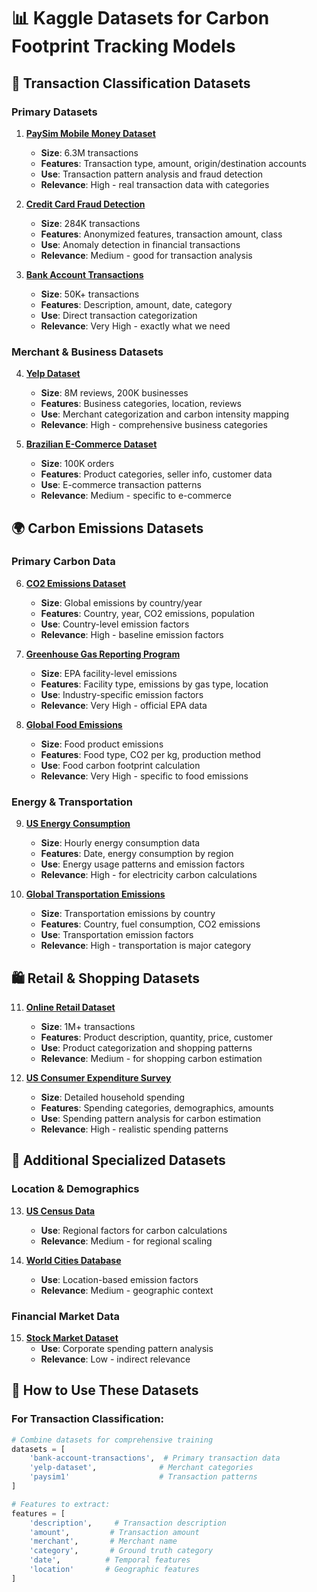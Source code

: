 # 📊 Kaggle Datasets for Carbon Footprint Tracking Models

## 🏦 **Transaction Classification Datasets**

### **Primary Datasets**
1. **[PaySim Mobile Money Dataset](https://www.kaggle.com/ealaxi/paysim1)**
   - **Size**: 6.3M transactions
   - **Features**: Transaction type, amount, origin/destination accounts
   - **Use**: Transaction pattern analysis and fraud detection
   - **Relevance**: High - real transaction data with categories

2. **[Credit Card Fraud Detection](https://www.kaggle.com/mlg-ulb/creditcardfraud)**
   - **Size**: 284K transactions
   - **Features**: Anonymized features, transaction amount, class
   - **Use**: Anomaly detection in financial transactions
   - **Relevance**: Medium - good for transaction analysis

3. **[Bank Account Transactions](https://www.kaggle.com/aabhinavbhat/bank-account-transactions)**
   - **Size**: 50K+ transactions
   - **Features**: Description, amount, date, category
   - **Use**: Direct transaction categorization
   - **Relevance**: Very High - exactly what we need

### **Merchant & Business Datasets**
4. **[Yelp Dataset](https://www.kaggle.com/yelp-dataset/yelp-dataset)**
   - **Size**: 8M reviews, 200K businesses
   - **Features**: Business categories, location, reviews
   - **Use**: Merchant categorization and carbon intensity mapping
   - **Relevance**: High - comprehensive business categories

5. **[Brazilian E-Commerce Dataset](https://www.kaggle.com/olistbr/brazilian-ecommerce)**
   - **Size**: 100K orders
   - **Features**: Product categories, seller info, customer data
   - **Use**: E-commerce transaction patterns
   - **Relevance**: Medium - specific to e-commerce

## 🌍 **Carbon Emissions Datasets**

### **Primary Carbon Data**
6. **[CO2 Emissions Dataset](https://www.kaggle.com/sovitrath/carbon-emissions)**
   - **Size**: Global emissions by country/year
   - **Features**: Country, year, CO2 emissions, population
   - **Use**: Country-level emission factors
   - **Relevance**: High - baseline emission factors

7. **[Greenhouse Gas Reporting Program](https://www.kaggle.com/epa/greenhouse-gas-reporting-program)**
   - **Size**: EPA facility-level emissions
   - **Features**: Facility type, emissions by gas type, location
   - **Use**: Industry-specific emission factors
   - **Relevance**: Very High - official EPA data

8. **[Global Food Emissions](https://www.kaggle.com/sevgisarac/how-much-co2-does-your-food-produce)**
   - **Size**: Food product emissions
   - **Features**: Food type, CO2 per kg, production method
   - **Use**: Food carbon footprint calculation
   - **Relevance**: Very High - specific to food emissions

### **Energy & Transportation**
9. **[US Energy Consumption](https://www.kaggle.com/robikscube/hourly-energy-consumption)**
   - **Size**: Hourly energy consumption data
   - **Features**: Date, energy consumption by region
   - **Use**: Energy usage patterns and emission factors
   - **Relevance**: High - for electricity carbon calculations

10. **[Global Transportation Emissions](https://www.kaggle.com/prasertk/co2-emissions-vs-gasoline-consumption)**
    - **Size**: Transportation emissions by country
    - **Features**: Country, fuel consumption, CO2 emissions
    - **Use**: Transportation emission factors
    - **Relevance**: High - transportation is major category

## 🛍️ **Retail & Shopping Datasets**

11. **[Online Retail Dataset](https://www.kaggle.com/vijayuv/onlineretail)**
    - **Size**: 1M+ transactions
    - **Features**: Product description, quantity, price, customer
    - **Use**: Product categorization and shopping patterns
    - **Relevance**: Medium - for shopping carbon estimation

12. **[US Consumer Expenditure Survey](https://www.kaggle.com/bureau-of-labor-statistics/consumer-expenditure-survey)**
    - **Size**: Detailed household spending
    - **Features**: Spending categories, demographics, amounts
    - **Use**: Spending pattern analysis for carbon estimation
    - **Relevance**: High - realistic spending patterns

## 📱 **Additional Specialized Datasets**

### **Location & Demographics**
13. **[US Census Data](https://www.kaggle.com/census/population-estimates)**
    - **Use**: Regional factors for carbon calculations
    - **Relevance**: Medium - for regional scaling

14. **[World Cities Database](https://www.kaggle.com/max-mind/world-cities-database)**
    - **Use**: Location-based emission factors
    - **Relevance**: Medium - geographic context

### **Financial Market Data**
15. **[Stock Market Dataset](https://www.kaggle.com/borismarjanovic/price-volume-data-for-all-us-stocks-etfs)**
    - **Use**: Corporate spending pattern analysis
    - **Relevance**: Low - indirect relevance

## 🔧 **How to Use These Datasets**

### **For Transaction Classification:**
```python
# Combine datasets for comprehensive training
datasets = [
    'bank-account-transactions',  # Primary transaction data
    'yelp-dataset',              # Merchant categories
    'paysim1'                    # Transaction patterns
]

# Features to extract:
features = [
    'description',     # Transaction description
    'amount',         # Transaction amount
    'merchant',       # Merchant name
    'category',       # Ground truth category
    'date',          # Temporal features
    'location'       # Geographic features
]
